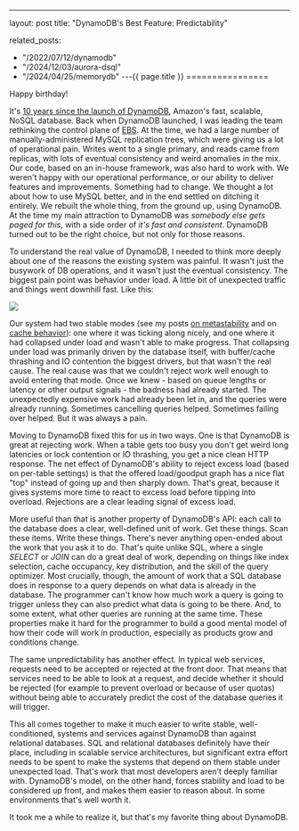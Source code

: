 ---
layout: post
title: "DynamoDB's Best Feature: Predictability"



related_posts:
  - "/2022/07/12/dynamodb"
  - "/2024/12/03/aurora-dsql"
  - "/2024/04/25/memorydb"
---{{ page.title }}
================

<p class="meta">Happy birthday!</p>

It's [10 years since the launch of DynamoDB](https://www.amazon.science/latest-news/amazons-dynamodb-10-years-later), Amazon's fast, scalable, NoSQL database. Back when DynamoDB launched, I was leading the team rethinking the control plane of [EBS](https://aws.amazon.com/ebs/). At the time, we had a large number of manually-administered MySQL replication trees, which were giving us a lot of operational pain. Writes went to a single primary, and reads came from replicas, with lots of eventual consistency and weird anomalies in the mix. Our code, based on an in-house framework, was also hard to work with. We weren't happy with our operational performance, or our ability to deliver features and improvements. Something had to change. We thought a lot about how to use MySQL better, and in the end settled on ditching it entirely. We rebuilt the whole thing, from the ground up, using DynamoDB. At the time my main attraction to DynamoDB was *somebody else gets paged for this*, with a side order of *it's fast and consistent*. DynamoDB turned out to be the right choice, but not only for those reasons.

To understand the real value of DynamoDB, I needed to think more deeply about one of the reasons the existing system was painful. It wasn't just the busywork of DB operations, and it wasn't just the eventual consistency. The biggest pain point was behavior under load. A little bit of unexpected traffic and things went downhill fast. Like this:

![](https://mbrooker-blog-images.s3.amazonaws.com/goodput_curve.jpeg)

Our system had two stable modes (see my posts [on metastability](https://brooker.co.za/blog/2021/05/24/metastable.html) and on [cache behavior](https://brooker.co.za/blog/2021/08/27/caches.html)): one where it was ticking along nicely, and one where it had collapsed under load and wasn't able to make progress. That collapsing under load was primarily driven by the database itself, with buffer/cache thrashing and IO contention the biggest drivers, but that wasn't the real cause. The real cause was that we couldn't reject work well enough to avoid entering that mode. Once we knew - based on queue lengths or latency or other output signals - the badness had already started. The unexpectedly expensive work had already been let in, and the queries were already running. Sometimes cancelling queries helped. Sometimes failing over helped. But it was always a pain.

Moving to DynamoDB fixed this for us in two ways. One is that DynamoDB is great at rejecting work. When a table gets too busy you don't get weird long latencies or lock contention or IO thrashing, you get a nice clean HTTP response. The net effect of DynamoDB's ability to reject excess load (based on per-table settings) is that the offered load/goodput graph has a nice flat "top" instead of going up and then sharply down. That's great, because it gives systems more time to react to excess load before tipping into overload. Rejections are a clear leading signal of excess load.

More useful than that is another property of DynamoDB's API: each call to the database does a clear, well-defined unit of work. Get these things. Scan these items. Write these things. There's never anything open-ended about the work that you ask it to do. That's quite unlike SQL, where a single *SELECT* or *JOIN* can do a great deal of work, depending on things like index selection, cache occupancy, key distribution, and the skill of the query optimizer. Most crucially, though, the amount of work that a SQL database does in response to a query depends on what data is already in the database. The programmer can't know how much work a query is going to trigger unless they can also predict what data is going to be there. And, to some extent, what other queries are running at the same time. These properties make it hard for the programmer to build a good mental model of how their code will work in production, especially as products grow and conditions change.

The same unpredictability has another effect. In typical web services, requests need to be accepted or rejected at the front door. That means that services need to be able to look at a request, and decide whether it should be rejected (for example to prevent overload or because of user quotas) without being able to accurately predict the cost of the database queries it will trigger.

This all comes together to make it much easier to write stable, well-conditioned, systems and services against DynamoDB than against relational databases. SQL and relational databases definitely have their place, including in scalable service architectures, but significant extra effort needs to be spent to make the systems that depend on them stable under unexpected load. That's work that most developers aren't deeply familiar with. DynamoDB's model, on the other hand, forces stability and load to be considered up front, and makes them easier to reason about. In some environments that's well worth it.

It took me a while to realize it, but that's my favorite thing about DynamoDB.